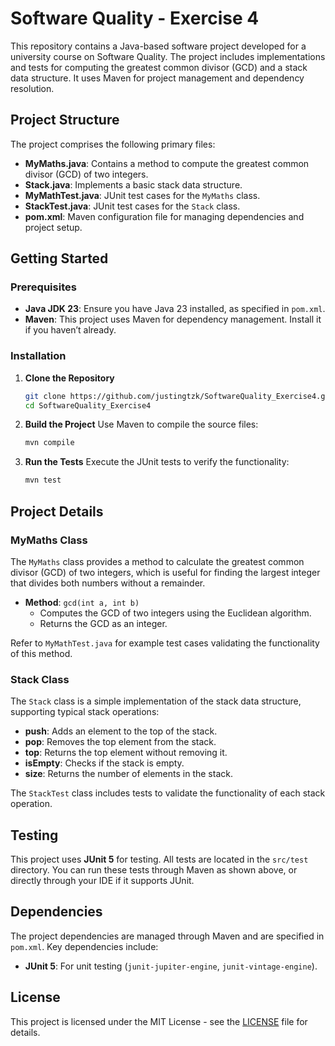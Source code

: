 <!--
SPDX-FileCopyrightText: 2024 Justin Getzke

SPDX-License-Identifier: MIT
-->

# Software Quality - Exercise 4

This repository contains a Java-based software project developed for a university course on Software Quality. The project includes implementations and tests for computing the greatest common divisor (GCD) and a stack data structure. It uses Maven for project management and dependency resolution.

## Project Structure

The project comprises the following primary files:

- **MyMaths.java**: Contains a method to compute the greatest common divisor (GCD) of two integers.
- **Stack.java**: Implements a basic stack data structure.
- **MyMathTest.java**: JUnit test cases for the `MyMaths` class.
- **StackTest.java**: JUnit test cases for the `Stack` class.
- **pom.xml**: Maven configuration file for managing dependencies and project setup.

## Getting Started

### Prerequisites

- **Java JDK 23**: Ensure you have Java 23 installed, as specified in `pom.xml`.
- **Maven**: This project uses Maven for dependency management. Install it if you haven’t already.

### Installation

1. **Clone the Repository**
   ```bash
   git clone https://github.com/justingtzk/SoftwareQuality_Exercise4.git
   cd SoftwareQuality_Exercise4
   ```

2. **Build the Project**
   Use Maven to compile the source files:
   ```bash
   mvn compile
   ```

3. **Run the Tests**
   Execute the JUnit tests to verify the functionality:
   ```bash
   mvn test
   ```

## Project Details

### MyMaths Class

The `MyMaths` class provides a method to calculate the greatest common divisor (GCD) of two integers, which is useful for finding the largest integer that divides both numbers without a remainder.

- **Method**: `gcd(int a, int b)`
  - Computes the GCD of two integers using the Euclidean algorithm.
  - Returns the GCD as an integer.

Refer to `MyMathTest.java` for example test cases validating the functionality of this method.

### Stack Class

The `Stack` class is a simple implementation of the stack data structure, supporting typical stack operations:

- **push**: Adds an element to the top of the stack.
- **pop**: Removes the top element from the stack.
- **top**: Returns the top element without removing it.
- **isEmpty**: Checks if the stack is empty.
- **size**: Returns the number of elements in the stack.

The `StackTest` class includes tests to validate the functionality of each stack operation.

## Testing

This project uses **JUnit 5** for testing. All tests are located in the `src/test` directory. You can run these tests through Maven as shown above, or directly through your IDE if it supports JUnit.

## Dependencies

The project dependencies are managed through Maven and are specified in `pom.xml`. Key dependencies include:

- **JUnit 5**: For unit testing (`junit-jupiter-engine`, `junit-vintage-engine`).

## License

This project is licensed under the MIT License - see the [LICENSE](LICENSES/MIT.txt) file for details.
